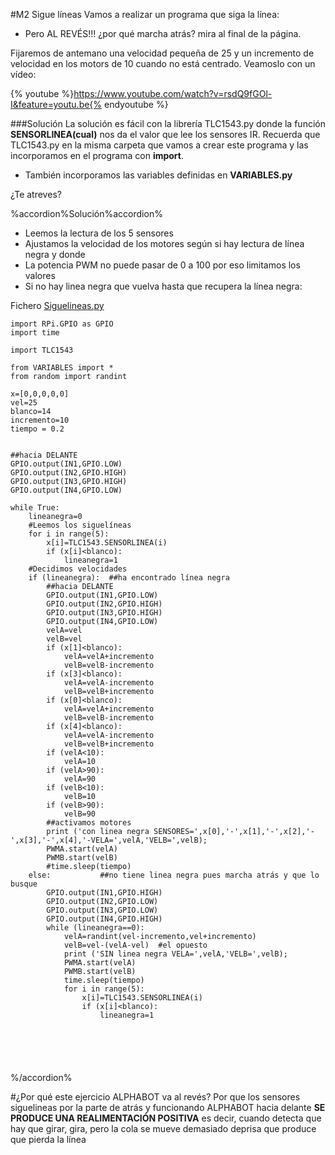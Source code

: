 #M2 Sigue líneas
Vamos a realizar un programa que siga la línea:
* Pero AL REVÉS!!! ¿por qué marcha atrás? mira al final de la página.

Fijaremos de antemano una velocidad pequeña de 25 y un incremento de velocidad en los motors de 10 cuando no está centrado. Veamoslo con un vídeo:

{% youtube %}https://www.youtube.com/watch?v=rsdQ9fGOl-I&feature=youtu.be{% endyoutube %}



###Solución
La solución es fácil con la librería TLC1543.py donde la función **SENSORLINEA(cual)** nos da el valor que lee los sensores IR. Recuerda que TLC1543.py en la misma carpeta que vamos a crear este programa y las incorporamos en el programa con **import**.
* También incorporamos las variables definidas en **VARIABLES.py**
 
¿Te atreves?

%accordion%Solución%accordion%

* Leemos la lectura de los 5 sensores
* Ajustamos la velocidad de los motores según si hay lectura de línea negra y donde
* La potencia PWM no puede pasar de 0 a 100 por eso limitamos los valores
* Si no hay linea negra que vuelva hasta que recupera la línea negra:

Fichero [Siguelineas.py](https://github.com/JavierQuintana/AlphabotPython/)

```cpp+lineNumbers:true
import RPi.GPIO as GPIO
import time

import TLC1543

from VARIABLES import *
from random import randint

x=[0,0,0,0,0]
vel=25
blanco=14
incremento=10
tiempo = 0.2


##hacia DELANTE        
GPIO.output(IN1,GPIO.LOW)
GPIO.output(IN2,GPIO.HIGH)
GPIO.output(IN3,GPIO.HIGH)
GPIO.output(IN4,GPIO.LOW)

while True:
    lineanegra=0
    #Leemos los siguelíneas
    for i in range(5):
        x[i]=TLC1543.SENSORLINEA(i)
        if (x[i]<blanco):
            lineanegra=1
    #Decidimos velocidades 
    if (lineanegra):  ##ha encontrado línea negra
        ##hacia DELANTE        
        GPIO.output(IN1,GPIO.LOW)
        GPIO.output(IN2,GPIO.HIGH)
        GPIO.output(IN3,GPIO.HIGH)
        GPIO.output(IN4,GPIO.LOW)
        velA=vel
        velB=vel        
        if (x[1]<blanco):
            velA=velA+incremento
            velB=velB-incremento
        if (x[3]<blanco):
            velA=velA-incremento
            velB=velB+incremento    
        if (x[0]<blanco):
            velA=velA+incremento
            velB=velB-incremento 
        if (x[4]<blanco):
            velA=velA-incremento
            velB=velB+incremento
        if (velA<10):
            velA=10
        if (velA>90):
            velA=90
        if (velB<10):
            velB=10
        if (velB>90):
            velB=90
        ##activamos motores
        print ('con linea negra SENSORES=',x[0],'-',x[1],'-',x[2],'-',x[3],'-',x[4],'-VELA=',velA,'VELB=',velB);
        PWMA.start(velA)
        PWMB.start(velB)
        #time.sleep(tiempo)
    else:           ##no tiene linea negra pues marcha atrás y que lo busque
        GPIO.output(IN1,GPIO.HIGH)
        GPIO.output(IN2,GPIO.LOW)
        GPIO.output(IN3,GPIO.LOW)
        GPIO.output(IN4,GPIO.HIGH)
        while (lineanegra==0):
            velA=randint(vel-incremento,vel+incremento)
            velB=vel-(velA-vel)  #el opuesto
            print ('SIN linea negra VELA=',velA,'VELB=',velB);
            PWMA.start(velA)
            PWMB.start(velB)
            time.sleep(tiempo)
            for i in range(5):
                x[i]=TLC1543.SENSORLINEA(i)
                if (x[i]<blanco):
                    lineanegra=1        
         
           
    
   
    
```
%/accordion%

#¿Por qué este ejercicio ALPHABOT va al revés?
Por que los sensores siguelineas por la parte de atrás y funcionando ALPHABOT hacia delante **SE PRODUCE UNA REALIMENTACIÓN POSITIVA** es decir, cuando detecta que hay que girar, gira, pero la cola se mueve demasiado deprisa que produce que pierda la línea